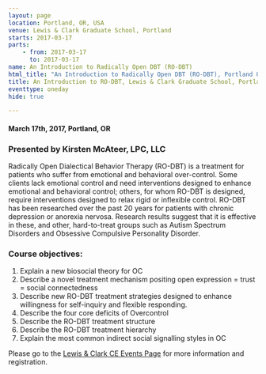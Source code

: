```yaml
---
layout: page
location: Portland, OR, USA
venue: Lewis & Clark Graduate School, Portland
starts: 2017-03-17
parts:
    - from: 2017-03-17
      to: 2017-03-17
name: An Introduction to Radically Open DBT (RO-DBT)
html_title: "An Introduction to Radically Open DBT (RO-DBT), Portland OR"
title: An Introduction to RO-DBT, Lewis & Clark Graduate School, Portland OR
eventtype: oneday
hide: true

---
```


#### March 17th, 2017, Portland, OR 

### Presented by Kirsten McAteer, LPC, LLC
Radically Open Dialectical Behavior Therapy (RO-DBT) is a treatment for patients who suffer from emotional and behavioral over-control. Some clients lack emotional control and need interventions designed to enhance emotional and behavioral control; others, for whom RO-DBT is designed, require interventions designed to relax rigid or inflexible control. RO-DBT has been researched over the past 20 years for patients with chronic depression or anorexia nervosa. Research results suggest that it is effective in these, and other, hard-to-treat groups such as Autism Spectrum Disorders and Obsessive Compulsive Personality Disorder.

### Course objectives:
1.	Explain a new biosocial theory for OC 
2.	Describe a novel treatment mechanism positing open expression = trust = social connectedness 
3.	Describe new RO-DBT treatment strategies designed to enhance willingness for self-inquiry and flexible responding.
4.	Describe the four core deficits of Overcontrol
5.	Describe the RO-DBT treatment structure
6.	Describe the RO-DBT treatment hierarchy
7.	Explain the most common indirect social signalling styles in OC

Please go to the [Lewis & Clark CE Events Page](https://graduate.lclark.edu/live/events/193966-introduction-to-radically-open-dialectical?preview=1) for more information and registration.

